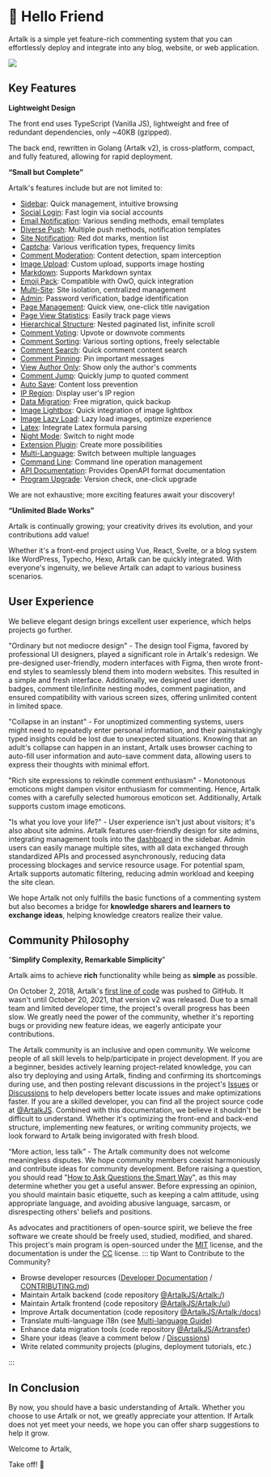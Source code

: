 # <span class="wave">👋</span> Hello Friend

Artalk is a simple yet feature-rich commenting system that you can effortlessly deploy and integrate into any blog, website, or web application.

![](https://user-images.githubusercontent.com/22412567/141147152-df30a0ff-bf41-42ee-9958-4722206a7a90.png)

## Key Features

**Lightweight Design**

The front end uses TypeScript (Vanilla JS), lightweight and free of redundant dependencies, only ~40KB (gzipped).

The back end, rewritten in Golang (Artalk v2), is cross-platform, compact, and fully featured, allowing for rapid deployment.

**“Small but Complete”**

Artalk's features include but are not limited to:

<!-- features -->
* [Sidebar](https://artalk.js.org/guide/frontend/sidebar.html): Quick management, intuitive browsing
* [Social Login](https://artalk.js.org/guide/frontend/auth.html): Fast login via social accounts
* [Email Notification](https://artalk.js.org/guide/backend/email.html): Various sending methods, email templates
* [Diverse Push](https://artalk.js.org/guide/backend/admin_notify.html): Multiple push methods, notification templates
* [Site Notification](https://artalk.js.org/guide/frontend/sidebar.html): Red dot marks, mention list
* [Captcha](https://artalk.js.org/guide/backend/captcha.html): Various verification types, frequency limits
* [Comment Moderation](https://artalk.js.org/guide/backend/moderator.html): Content detection, spam interception
* [Image Upload](https://artalk.js.org/guide/backend/img-upload.html): Custom upload, supports image hosting
* [Markdown](https://artalk.js.org/guide/intro.html): Supports Markdown syntax
* [Emoji Pack](https://artalk.js.org/guide/frontend/emoticons.html): Compatible with OwO, quick integration
* [Multi-Site](https://artalk.js.org/guide/backend/multi-site.html): Site isolation, centralized management
* [Admin](https://artalk.js.org/guide/backend/multi-site.html): Password verification, badge identification
* [Page Management](https://artalk.js.org/guide/frontend/sidebar.html): Quick view, one-click title navigation
* [Page View Statistics](https://artalk.js.org/guide/frontend/pv.html): Easily track page views
* [Hierarchical Structure](https://artalk.js.org/guide/frontend/config.html#nestmax): Nested paginated list, infinite scroll
* [Comment Voting](https://artalk.js.org/guide/frontend/config.html#vote): Upvote or downvote comments
* [Comment Sorting](https://artalk.js.org/guide/frontend/config.html#listsort): Various sorting options, freely selectable
* [Comment Search](https://artalk.js.org/guide/frontend/sidebar.html): Quick comment content search
* [Comment Pinning](https://artalk.js.org/guide/frontend/sidebar.html): Pin important messages
* [View Author Only](https://artalk.js.org/guide/frontend/config.html): Show only the author's comments
* [Comment Jump](https://artalk.js.org/guide/intro.html): Quickly jump to quoted comment
* [Auto Save](https://artalk.js.org/guide/frontend/config.html): Content loss prevention
* [IP Region](https://artalk.js.org/guide/frontend/ip-region.html): Display user's IP region
* [Data Migration](https://artalk.js.org/guide/transfer.html): Free migration, quick backup
* [Image Lightbox](https://artalk.js.org/guide/frontend/lightbox.html): Quick integration of image lightbox
* [Image Lazy Load](https://artalk.js.org/guide/frontend/img-lazy-load.html): Lazy load images, optimize experience
* [Latex](https://artalk.js.org/guide/frontend/latex.html): Integrate Latex formula parsing
* [Night Mode](https://artalk.js.org/guide/frontend/config.html#darkmode): Switch to night mode
* [Extension Plugin](https://artalk.js.org/develop/plugin.html): Create more possibilities
* [Multi-Language](https://artalk.js.org/guide/frontend/i18n.html): Switch between multiple languages
* [Command Line](https://artalk.js.org/guide/backend/config.html): Command line operation management
* [API Documentation](https://artalk.js.org/http-api.html): Provides OpenAPI format documentation
* [Program Upgrade](https://artalk.js.org/guide/backend/update.html): Version check, one-click upgrade
<!-- /features -->

We are not exhaustive; more exciting features await your discovery!

**“Unlimited Blade Works”**

Artalk is continually growing; your creativity drives its evolution, and your contributions add value!

Whether it's a front-end project using Vue, React, Svelte, or a blog system like WordPress, Typecho, Hexo, Artalk can be quickly integrated. With everyone's ingenuity, we believe Artalk can adapt to various business scenarios.

## User Experience

We believe elegant design brings excellent user experience, which helps projects go further.

"Ordinary but not mediocre design" - The design tool Figma, favored by professional UI designers, played a significant role in Artalk's redesign. We pre-designed user-friendly, modern interfaces with Figma, then wrote front-end styles to seamlessly blend them into modern websites. This resulted in a simple and fresh interface. Additionally, we designed user identity badges, comment tile/infinite nesting modes, comment pagination, and ensured compatibility with various screen sizes, offering unlimited content in limited space.

"Collapse in an instant" - For unoptimized commenting systems, users might need to repeatedly enter personal information, and their painstakingly typed insights could be lost due to unexpected situations. Knowing that an adult's collapse can happen in an instant, Artalk uses browser caching to auto-fill user information and auto-save comment data, allowing users to express their thoughts with minimal effort.

"Rich site expressions to rekindle comment enthusiasm" - Monotonous emoticons might dampen visitor enthusiasm for commenting. Hence, Artalk comes with a carefully selected humorous emoticon set. Additionally, Artalk supports custom image emoticons.

"Is what you love your life?" - User experience isn't just about visitors; it's also about site admins. Artalk features user-friendly design for site admins, integrating management tools into the [dashboard](./frontend/sidebar.md#控制中心) in the sidebar. Admin users can easily manage multiple sites, with all data exchanged through standardized APIs and processed asynchronously, reducing data processing blockages and service resource usage. For potential spam, Artalk supports automatic filtering, reducing admin workload and keeping the site clean.

We hope Artalk not only fulfills the basic functions of a commenting system but also becomes a bridge for **knowledge sharers and learners to exchange ideas**, helping knowledge creators realize their value.

## Community Philosophy

“**Simplify Complexity, Remarkable Simplicity**”

Artalk aims to achieve **rich** functionality while being as **simple** as possible.

On October 2, 2018, Artalk's [first line of code](https://github.com/ArtalkJS/Artalk/commit/66128e2c8d9a8ac00a8d1498ff0ec035a7727daf) was pushed to GitHub. It wasn't until October 20, 2021, that version v2 was released. Due to a small team and limited developer time, the project's overall progress has been slow. We greatly need the power of the community, whether it's reporting bugs or providing new feature ideas, we eagerly anticipate your contributions.

The Artalk community is an inclusive and open community. We welcome people of all skill levels to help/participate in project development. If you are a beginner, besides actively learning project-related knowledge, you can also try deploying and using Artalk, finding and confirming its shortcomings during use, and then posting relevant discussions in the project's [Issues](https://github.com/ArtalkJS/Artalk/issues) or [Discussions](https://github.com/ArtalkJS/Artalk/discussions) to help developers better locate issues and make optimizations faster. If you are a skilled developer, you can find all the project source code at [@ArtalkJS](https://github.com/ArtalkJS). Combined with this documentation, we believe it shouldn't be difficult to understand. Whether it's optimizing the front-end and back-end structure, implementing new features, or writing community projects, we look forward to Artalk being invigorated with fresh blood.

“More action, less talk” - The Artalk community does not welcome meaningless disputes. We hope community members coexist harmoniously and contribute ideas for community development. Before raising a question, you should read "[How to Ask Questions the Smart Way](https://lug.ustc.edu.cn/wiki/doc/smart-questions/)", as this may determine whether you get a useful answer. Before expressing an opinion, you should maintain basic etiquette, such as keeping a calm attitude, using appropriate language, and avoiding abusive language, sarcasm, or disrespecting others' beliefs and positions.

As advocates and practitioners of open-source spirit, we believe the free software we create should be freely used, studied, modified, and shared. This project's main program is open-sourced under the [MIT](https://github.com/ArtalkJS/Artalk/blob/master/LICENSE) license, and the documentation is under the [CC](https://creativecommons.org/licenses/by-nc-sa/4.0/deed.zh) license.
::: tip Want to Contribute to the Community?

- Browse developer resources ([Developer Documentation](../develop/index.md) / [CONTRIBUTING.md](https://github.com/ArtalkJS/Artalk/blob/master/CONTRIBUTING.md))
- Maintain Artalk backend (code repository [@ArtalkJS/Artalk:/](https://github.com/ArtalkJS/Artalk))
- Maintain Artalk frontend (code repository [@ArtalkJS/Artalk:/ui](https://github.com/ArtalkJS/Artalk/tree/master/ui))
- Improve Artalk documentation (code repository [@ArtalkJS/Artalk:/docs](https://github.com/ArtalkJS/Artalk/tree/master/docs))
- Translate multi-language i18n (see [Multi-language Guide](./frontend/i18n.html))
- Enhance data migration tools (code repository [@ArtalkJS/Artransfer](https://github.com/ArtalkJS/Artransfer))
- Share your ideas (leave a comment below / [Discussions](https://github.com/ArtalkJS/Artalk/discussions))
- Write related community projects (plugins, deployment tutorials, etc.)

:::

## In Conclusion

By now, you should have a basic understanding of Artalk. Whether you choose to use Artalk or not, we greatly appreciate your attention. If Artalk does not yet meet your needs, we hope you can offer sharp suggestions to help it grow.

Welcome to Artalk,

Take off! 🛫️
